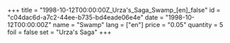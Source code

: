 +++
title = "1998-10-12T00:00:00Z_Urza's_Saga_Swamp_[en]_false"
id = "c04dac6d-a7c2-44ee-b735-bd4eade06e4e"
date = "1998-10-12T00:00:00Z"
name = "Swamp"
lang = ["en"]
price = "0.05"
quantity = 5
foil = false
set = "Urza's Saga"
+++
